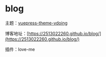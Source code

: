 # blog
主题：[vuepress-theme-vdoing](https://doc.xugaoyi.com/)

博客地址：[https://2513022260.github.io/blog/](https://2513022260.github.io/blog/)

插件：love-me